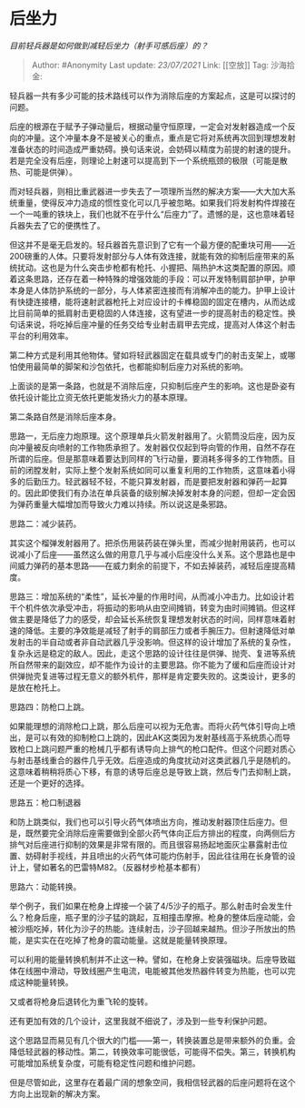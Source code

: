 # 后坐力
*目前轻兵器是如何做到减轻后坐力（射手可感后座）的？*

> Author: #Anonymity
> Last update: *23/07/2021*
> Link: [[空放]]
> Tag:
> 沙海拾金:

轻兵器一共有多少可能的技术路线可以作为消除后座的方案起点，这是可以探讨的问题。

后座的根源在于赋予子弹动量后，根据动量守恒原理，一定会对发射器造成一个反向的冲量。这个冲量本身不是被关心的重点，重点是它将对系统再次回到理想发射准备状态的时间造成严重妨碍。换句话来说，会妨碍以精度为前提的射速的提升。若是完全没有后座，则理论上射速可以提高到下一个系统瓶颈的极限（可能是散热、可能是供弹）。

而对轻兵器，则相比重武器进一步失去了一项理所当然的解决方案——大大加大系统重量，使得反冲力造成的惯性变化可以几乎被忽略。如果我们将发射构件焊接在一个一吨重的铁块上，我们也就不在乎什么“后座力”了。遗憾的是，这也意味着轻兵器失去了它的便携性了。

但这并不是毫无启发的。轻兵器首先意识到了它有一个最方便的配重块可用——近200磅重的人体。只要将发射部分与人体有效连接，就能有效的抑制后座带来的系统扰动。这也是为什么突击步枪都有枪托、小握把、隔热护木这类配置的原因。顺着这条思路，还存在着一种特殊的增强效能的手段：可以开发特制肩部护甲，护甲本身是人体防护系统的一部分，与人体紧密连接而有消解冲击的能力。护甲上设计有快捷连接槽，能将速射武器枪托上对应设计的卡榫稳固的固定在槽内，从而达成比目前简单的抵肩射击更稳固的人体连接，这有望进一步的提高射击的稳定性。换句话来说，将吃掉后座冲量的任务交给专业射击肩甲去完成，提高对人体这个射击平台的利用效率。

第二种方式是利用其他物体。譬如将轻武器固定在载具或专门的射击支架上，或哪怕使用最简单的脚架和沙包依托，也都能抑制后座力对系统的影响。

上面谈的是第一条路，也就是不消除后座，只抑制后座产生的影响。这也是卧姿有依托设计能比立资无依托更能发扬火力的基本原理。

第二条路自然是消除后座本身。

思路一，无后座力炮原理。这个原理单兵火箭发射器用了。火箭筒没后座，因为反向冲量被反向喷射的工作物质承担了。发射器仅仅起到导向管的作用，自然不存在所谓的后座。但是那意味着要达到同样的飞行动量，要消耗多得多的工作物质。目前的闭膛发射，实际上整个发射系统如同可以重复利用的工作物质，这意味着小得多的后勤压力。轻武器轻不轻，不能只算发射器，而是要把发射器和弹药一起算的。因此即使我们有办法在单兵装备的级别解决掉发射本身的问题，但却一定会因为弹药重量大幅增加而导致火力难以持续。所以说这是条邪路。

思路二：减少装药。

其实这个榴弹发射器用了。把杀伤用装药装在弹头里，而减少抛射用装药，也可以说减小了后座——虽然这么做的用意几乎与减小后座没什么关系。这个思路也是中间威力弹药的基本思路——在威力剩余的前提下，不如去掉装药，减轻后座提高精度。

思路三：增加系统的“柔性”，延长冲量的作用时间，从而减小冲击力。比如设计若干个机件依次承受冲击，将振动的影响从由空间摊销，转变为由时间摊销。但这样做主要是降低了力的感受，却会延长系统恢复理想发射状态的时间，同样意味着射速的降低。主要的净效能是减轻了射手的肩部压力或者手腕压力。但射速降低对单发射击的半自动或者非自动武器几乎没影响。但这样的设计增加了系统的复杂性，复杂永远是稳定的敌人。因此，走这个思路的设计往往是供弹、抛壳、复进等系统所自然带来的副效应，却不能作为设计的主要思路。你不能为了缓和后座而设计对供弹抛壳复进等过程无意义的额外机件，那样是肯定要失败的。这类设计，更多的是放在枪托上。

思路四：防枪口上跳。

如果能理想的消除枪口上跳，那么后座可以视为无危害。而将火药气体引导向上喷出，是可以有效的抑制枪口上跳的，因此AK这类因为发射基线高于系统质心而导致枪口上跳问题严重的枪械几乎都有诱导向上排气的枪口配件。但这个问题对质心与射击基线重合的器件几乎无效。后座造成的角度扰动对这类武器几乎是随机的。这意味着稍稍将质心下移，有意的诱导后座总是导致上跳，然后专门去抑制上跳，还是一个更好的选择。

思路五：枪口制退器

和防上跳类似，我们也可以引导火药气体喷出方向，推动发射器顶住后座力。但是，既然要完全消除后座需要做到全部火药气体向正后方排出的程度，向两侧后方排气对后座进行抑制的效果是非常有限的。而且很容易扬起地面灰尘暴露射击位置、妨碍射手视线，并且喷出的火药气体可能灼伤射手，因此往往用在长身管的设计上，譬如著名的巴雷特M82。（反器材步枪基本都有）

思路六：动能转换。

举个例子，我们如果在枪身上焊接一个装了4/5沙子的瓶子。那么射击时会发生什么？枪身后座，瓶子里的沙子猛的跳起，互相撞击摩擦。枪身的整体后座动能，会被沙瓶吃掉，转化为沙子的热能。连续射击，沙子回越来越热。但沙子所放出的热能，是实实在在吃掉了枪身的震动能量。这就是能量转换原理。

可以利用的能量转换机制并不止这一种。譬如，在枪身上安装强磁块。后座导致磁体在线圈中滑动，导致线圈产生电流，电能被其他发热器件转变为热能，也可以完成这种能量转换。

又或者将枪身后退转化为重飞轮的旋转。

还有更加有效的几个设计，这里我就不细说了，涉及到一些专利保护问题。

这个思路显而易见有几个很大的门槛——第一，转换装置总是带来额外的负重。会降低轻武器的移动性。第二，转换效率可能很低，可能得不偿失。第三，转换机构可能增加系统复杂度，可能有稳定性问题和维护问题。

但是尽管如此，这里存在着最广阔的想象空间，我相信轻武器的后座问题将在这个方向上出现新的解决方案。
